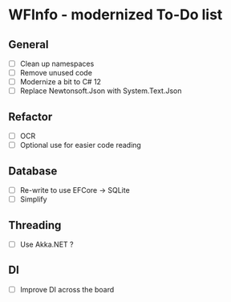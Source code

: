 ﻿# WFInfo - modernized To-Do list

## General

- [ ] Clean up namespaces
- [ ] Remove unused code
- [ ] Modernize a bit to C# 12
- [ ] Replace Newtonsoft.Json with System.Text.Json

## Refactor

- [ ] OCR
- [ ] Optional use for easier code reading

## Database

- [ ] Re-write to use EFCore -> SQLite
- [ ] Simplify

## Threading

- [ ] Use Akka.NET ?

## DI

- [ ] Improve DI across the board

